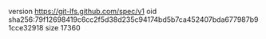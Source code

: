 version https://git-lfs.github.com/spec/v1
oid sha256:79f12698419c6cc2f5d38d235c94174bd5b7ca452407bda677987b91cce32918
size 17360

